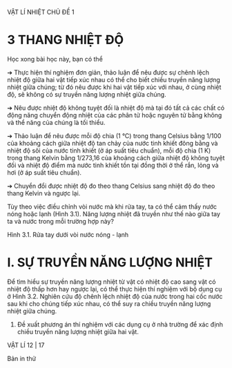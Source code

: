 VẬT LÍ NHIỆT CHỦ ĐỀ 1

# 3 THANG NHIỆT ĐỘ

Học xong bài học này, bạn có thể

➔ Thực hiện thí nghiệm đơn giản, thảo luận để nêu được sự chênh lệch nhiệt độ giữa hai vật tiếp xúc nhau có thể cho biết chiều truyền năng lượng nhiệt giữa chúng; từ đó nêu được khi hai vật tiếp xúc với nhau, ở cùng nhiệt độ, sẽ không có sự truyền năng lượng nhiệt giữa chúng.

➔ Nêu được nhiệt độ không tuyệt đối là nhiệt độ mà tại đó tất cả các chất có động năng chuyển động nhiệt của các phân tử hoặc nguyên tử bằng không và thể năng của chúng là tối thiểu.

➔ Thảo luận để nêu được mỗi độ chia (1 °C) trong thang Celsius bằng 1/100 của khoảng cách giữa nhiệt độ tan chảy của nước tinh khiết đông bằng và nhiệt độ sôi của nước tinh khiết (ở áp suất tiêu chuẩn), mỗi độ chia (1 K) trong thang Kelvin bằng 1/273,16 của khoảng cách giữa nhiệt độ không tuyệt đối và nhiệt độ điểm mà nước tinh khiết tồn tại đồng thời ở thể rắn, lỏng và hơi (ở áp suất tiêu chuẩn).

➔ Chuyển đổi được nhiệt độ đo theo thang Celsius sang nhiệt độ đo theo thang Kelvin và ngược lại.

Tùy theo việc điều chỉnh vòi nước mà khi rửa tay, ta có thể cảm thấy nước nóng hoặc lạnh (Hình 3.1). Năng lượng nhiệt đã truyền như thế nào giữa tay ta và nước trong mỗi trường hợp này?

Hình 3.1. Rửa tay dưới vòi nước nóng - lạnh

# I. SỰ TRUYỀN NĂNG LƯỢNG NHIỆT

Để tìm hiểu sự truyền năng lượng nhiệt từ vật có nhiệt độ cao sang vật có nhiệt độ thấp hơn hay ngược lại, có thể thực hiện thí nghiệm với bộ dụng cụ ở Hình 3.2. Nghiên cứu độ chênh lệch nhiệt độ của nước trong hai cốc nước sau khi cho chúng tiếp xúc nhau, có thể suy ra chiều truyền năng lượng nhiệt giữa chúng.

1. Đề xuất phương án thí nghiệm với các dụng cụ ở nhà trường để xác định chiều truyền năng lượng nhiệt giữa hai vật.

VẬT LÍ 12 | 17

Bản in thử